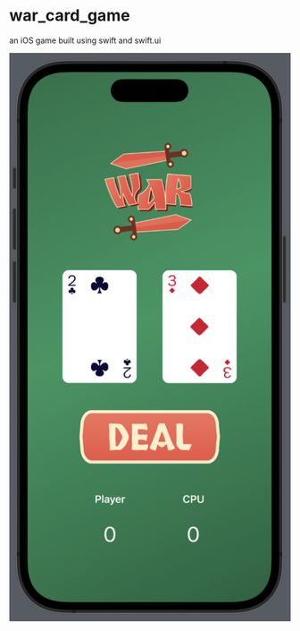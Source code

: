 # war_card_game
an iOS game built using swift and swift.ui

![alt text](https://github.com/masterboy376/war_card_game/blob/main/war_card_game_ui.png?raw=true)
